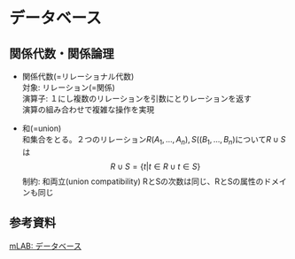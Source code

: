 # データベース

## 関係代数・関係論理

- 関係代数(=リレーショナル代数)   
    対象: リレーション(=関係)    
    演算子: １にし複数のリレーションを引数にとりレーションを返す   
    演算の組み合わせで複雑な操作を実現

- 和(=union)   
  和集合をとる。２つのリレーション$R(A_1,...,A_n), S((B_1,...,B_n)$について$R \cup S$は
  $$R \cup S = \{t | t \in R \cup t \in S\}$$
  制約: 和両立(union compatibility)  RとSの次数は同じ、RとSの属性のドメインも同じ


## 参考資料

[mLAB: データベース](https://mukai-lab.info/pages/classes/database/)